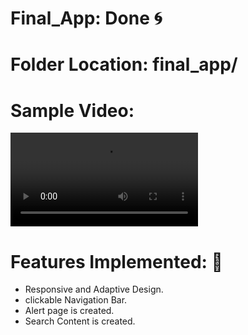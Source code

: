 # Final_App: Done 🌀
# Folder Location: final_app/
# Sample Video:
<video src = "https://github.com/Ritikkumar992/projectBharatLaw/assets/75531808/d692cb97-f409-4d11-b89c-eef9acd3286c"></video>

# Features Implemented: 🧿
 - Responsive and Adaptive Design.
 - clickable Navigation Bar.
 - Alert page is created.
 - Search Content is created.
